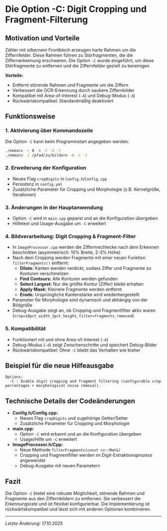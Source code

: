 # Die Option -C: Digit Cropping und Fragment-Filterung

## Motivation und Vorteile

Zähler mit silbernem Frontblech erzeugen harte Rahmen um die Ziffernfelder. Diese Rahmen führen zu Störfragmenten, die die Ziffernerkennung erschweren. Die Option `-C` wurde eingeführt, um diese Störfragmente zu entfernen und die Ziffernfelder gezielt zu bereinigen.

**Vorteile:**
- Entfernt störende Rahmen und Fragmente um die Ziffern
- Verbessert die OCR-Erkennung durch saubere Ziffernbilder
- Kompatibel mit Area-of-Interest (`-A`) und Debug-Modus (`-d`)
- Rückwärtskompatibel: Standardmäßig deaktiviert

## Funktionsweise

### 1. Aktivierung über Kommandozeile
Die Option `-C` kann beim Programmstart angegeben werden:

```bash
./emeocv -c 0 -A -C -d -t
./emeocv -i /pfad/zu/bildern -A -C -t
```

### 2. Erweiterung der Konfiguration
- Neues Flag `cropDigits` in `Config.h`/`Config.cpp`
- Persistenz in `config.yml`
- Zusätzliche Parameter für Cropping und Morphologie (z.B. Kernelgröße, Iterationen)

### 3. Änderungen in der Hauptanwendung
- Option `-C` wird in `main.cpp` geparst und an die Konfiguration übergeben
- Hilfetext und Usage-Ausgabe um `-C` erweitert

### 4. Bildverarbeitung: Digit Cropping & Fragment-Filter
- In `ImageProcessor.cpp` werden die Ziffernrechtecke nach dem Erkennen beschnitten (asymmetrisch: 10% Breite, 2-3% Höhe)
- Nach dem Cropping werden Fragmente mit einer neuen Funktion `filterFragments()` entfernt:
  - **Dilate:** Kanten werden verdickt, sodass Ziffer und Fragmente zu Konturen verschmelzen
  - **Find Contours:** Alle Konturen werden gefunden
  - **Select Largest:** Nur die größte Kontur (Ziffer) bleibt erhalten
  - **Apply Mask:** Kleinere Fragmente werden entfernt
  - **Erode:** Ursprüngliche Kantenstärke wird wiederhergestellt
- Parameter für Morphologie sind dynamisch und abhängig von der Bildgröße
- Debug-Ausgabe zeigt an, ob Cropping und Fragmentfilter aktiv waren (`crop=10pct_width_3pct_height`, `filter=fragments_removed`)

### 5. Kompatibilität
- Funktioniert mit und ohne Area-of-Interest (`-A`)
- Debug-Modus (`-d`) zeigt Zwischenschritte und speichert Debug-Bilder
- Rückwärtskompatibel: Ohne `-C` bleibt das Verhalten wie bisher

## Beispiel für die neue Hilfeausgabe

```
Options:
  -C : Enable digit cropping and fragment filtering (configurable crop percentages + morphological noise removal).
```

## Technische Details der Codeänderungen

- **Config.h/Config.cpp:**
  - Neues Flag `cropDigits` und zugehörige Getter/Setter
  - Zusätzliche Parameter für Cropping und Morphologie
- **main.cpp:**
  - Option `-C` wird erkannt und an die Konfiguration übergeben
  - Usage/Hilfe um `-C` erweitert
- **ImageProcessor.h/Cpp:**
  - Neue Methode `filterFragments(const cv::Mat&)`
  - Cropping und Fragmentfilter werden im Digit-Extraktionsprozess angewendet
  - Debug-Ausgabe mit neuen Parametern

## Fazit
Die Option `-C` bietet eine robuste Möglichkeit, störende Rahmen und Fragmente aus den Ziffernbildern zu entfernen. Sie verbessert die Erkennungsrate und ist flexibel konfigurierbar. Die Implementierung ist rückwärtskompatibel und lässt sich mit anderen Optionen kombinieren.

---

*Letzte Änderung: 17.10.2025*
